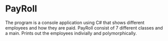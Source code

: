 # PayRoll

The program is a console application using C# that shows different employees and how they are paid.
PayRoll consist of 7 different classes and a main.
Prints out the employees indivially and polymorphically.
